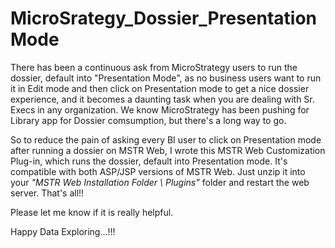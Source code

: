 # MicroSrategy_Dossier_PresentationMode


There has been a continuous ask from MicroStrategy users to run the dossier, default into "Presentation Mode", as no business users want to run it in Edit mode and then click on Presentation mode to get a nice dossier experience, and it becomes a daunting task when you are dealing with Sr. Execs in any organization. We know MicroStrategy has been pushing for Library app for Dossier comsumption, but there's a long way to go.

So to reduce the pain of asking every BI user to click on Presentation mode after running a dossier on MSTR Web, I wrote this MSTR Web Customization Plug-in, which runs the dossier, default into Presentation mode. It's compatible with both ASP/JSP versions of MSTR Web. Just unzip it into your *"MSTR Web Installation Folder \ Plugins"* folder and restart the web server. That's all!!

Please let me know if it is really helpful.

Happy Data Exploring...!!!
  
